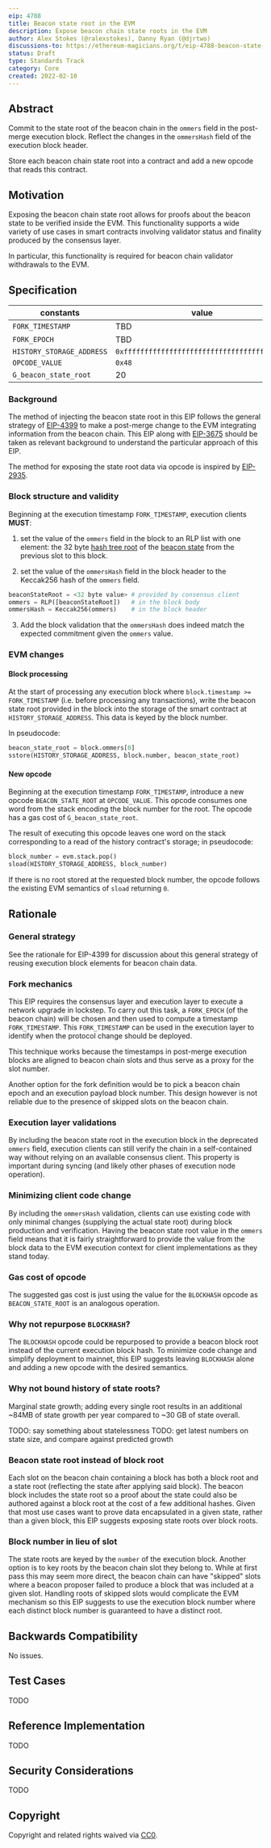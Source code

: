 ```yaml
---
eip: 4788
title: Beacon state root in the EVM
description: Expose beacon chain state roots in the EVM
author: Alex Stokes (@ralexstokes), Danny Ryan (@djrtwo)
discussions-to: https://ethereum-magicians.org/t/eip-4788-beacon-state-root-in-evm/8281
status: Draft
type: Standards Track
category: Core
created: 2022-02-10
---
```


## Abstract

Commit to the state root of the beacon chain in the `ommers` field in the post-merge execution block. Reflect the changes in the `ommersHash` field of the execution block header.

Store each beacon chain state root into a contract and add a new opcode that reads this contract.

## Motivation

Exposing the beacon chain state root allows for proofs about the beacon state to be verified inside the EVM. This functionality supports a wide variety of use cases in smart contracts involving validator status and finality produced by the consensus layer.

In particular, this functionality is required for beacon chain validator withdrawals to the EVM.

## Specification

| constants                 | value                                        | units
|---                        |---                                           |---
| `FORK_TIMESTAMP`          | TBD                                          |
| `FORK_EPOCH`              | TBD                                          |
| `HISTORY_STORAGE_ADDRESS` | `0xfffffffffffffffffffffffffffffffffffffffd` |
| `OPCODE_VALUE`            | `0x48`                                       |
| `G_beacon_state_root`     | 20                                           | gas

### Background

The method of injecting the beacon state root in this EIP follows the general strategy of [EIP-4399](./eip-4399.md) to make a post-merge change to the EVM integrating information from the beacon chain. This EIP along with [EIP-3675](./eip-3675.md) should be taken as relevant background to understand the particular approach of this EIP.

The method for exposing the state root data via opcode is inspired by [EIP-2935](./eip-2935.md).

### Block structure and validity

Beginning at the execution timestamp `FORK_TIMESTAMP`, execution clients **MUST**:

1. set the value of the `ommers` field in the block to an RLP list with one element: the 32 byte [hash tree root](https://github.com/ethereum/consensus-specs/blob/dev/ssz/simple-serialize.md#merkleization) of the [beacon state](https://github.com/ethereum/consensus-specs/blob/dev/specs/bellatrix/beacon-chain.md#beaconstate) from the previous slot to this block.

2. set the value of the `ommersHash` field in the block header to the Keccak256 hash of the `ommers` field.

```python
beaconStateRoot = <32 byte value> # provided by consensus client
ommers = RLP([beaconStateRoot])   # in the block body
ommersHash = Keccak256(ommers)    # in the block header
```

3. Add the block validation that the `ommersHash` does indeed match the expected commitment given the `ommers` value.

### EVM changes

#### Block processing

At the start of processing any execution block where `block.timestamp >= FORK_TIMESTAMP` (i.e. before processing any transactions), write the beacon state root provided in the block into the storage of the smart contract at `HISTORY_STORAGE_ADDRESS`. This data is keyed by the block number.

In pseudocode:

```python
beacon_state_root = block.ommers[0]
sstore(HISTORY_STORAGE_ADDRESS, block.number, beacon_state_root)
```

#### New opcode

Beginning at the execution timestamp `FORK_TIMESTAMP`, introduce a new opcode `BEACON_STATE_ROOT` at `OPCODE_VALUE`. This opcode consumes one word from the stack encoding the block number for the root. The opcode has a gas cost of `G_beacon_state_root`.

The result of executing this opcode leaves one word on the stack corresponding to a read of the history contract's storage; in pseudocode:

```python
block_number = evm.stack.pop()
sload(HISTORY_STORAGE_ADDRESS, block_number)
```

If there is no root stored at the requested block number, the opcode follows the existing EVM semantics of `sload` returning `0`.

## Rationale

### General strategy

See the rationale for EIP-4399 for discussion about this general strategy of reusing execution block elements for beacon chain data.

### Fork mechanics

This EIP requires the consensus layer and execution layer to execute a network upgrade in lockstep.
To carry out this task, a `FORK_EPOCH` (of the beacon chain) will be chosen and then used to compute a timestamp `FORK_TIMESTAMP`.
This `FORK_TIMESTAMP` can be used in the execution layer to identify when the protocol change should be deployed.

This technique works because the timestamps in post-merge execution blocks are aligned to beacon chain slots and thus serve as a proxy for the slot number.

Another option for the fork definition would be to pick a beacon chain epoch and an execution payload block number.
This design however is not reliable due to the presence of skipped slots on the beacon chain.

### Execution layer validations

By including the beacon state root in the execution block in the deprecated `ommers` field, execution clients can still verify the chain in a self-contained way without relying on an available consensus client.
This property is important during syncing (and likely other phases of execution node operation).

### Minimizing client code change

By including the `ommersHash` validation, clients can use existing code with only minimal changes (supplying the actual state root) during block production and verification.
Having the beacon state root value in the `ommers` field means that it is fairly straightforward to provide the value from the block data to the EVM execution context for client implementations as they stand today.

### Gas cost of opcode

The suggested gas cost is just using the value for the `BLOCKHASH` opcode as `BEACON_STATE_ROOT` is an analogous operation.

### Why not repurpose `BLOCKHASH`?

The `BLOCKHASH` opcode could be repurposed to provide a beacon block root instead of the current execution block hash.
To minimize code change and simplify deployment to mainnet, this EIP suggests leaving `BLOCKHASH` alone and adding a new opcode with the desired semantics.

### Why not bound history of state roots?

Marginal state growth; adding every single root results in an additional ~84MB of state growth per year compared to ~30 GB of state overall.

TODO: say something about statelessness
TODO: get latest numbers on state size, and compare against predicted growth

### Beacon state root instead of block root

Each slot on the beacon chain containing a block has both a block root and a state root (reflecting the state after applying said block).
The beacon block includes the state root so a proof about the state could also be authored against a block root at the cost of a few additional hashes.
Given that most use cases want to prove data encapsulated in a given state, rather than a given block, this EIP suggests exposing state roots over block roots.

### Block number in lieu of slot

The state roots are keyed by the `number` of the execution block.
Another option is to key roots by the beacon chain slot they belong to.
While at first pass this may seem more direct, the beacon chain can have "skipped" slots where a beacon proposer failed to produce a block that was included at a given slot.
Handling roots of skipped slots would complicate the EVM mechanism so this EIP suggests to use the execution block number where each distinct block number is guaranteed to have a distinct root.

## Backwards Compatibility

No issues.

## Test Cases

TODO

## Reference Implementation

TODO

## Security Considerations

TODO

## Copyright

Copyright and related rights waived via [CC0](../CC0.md).
